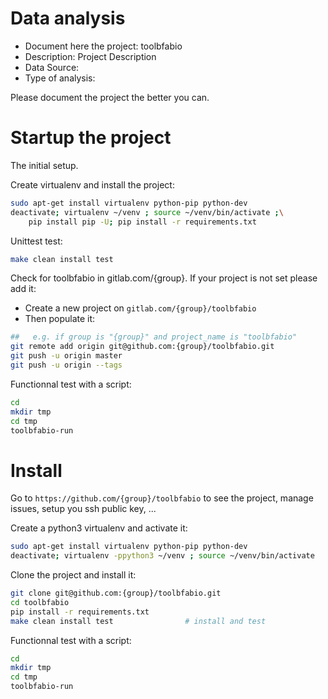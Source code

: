 # Data analysis
- Document here the project: toolbfabio
- Description: Project Description
- Data Source:
- Type of analysis:

Please document the project the better you can.

# Startup the project

The initial setup.

Create virtualenv and install the project:
```bash
sudo apt-get install virtualenv python-pip python-dev
deactivate; virtualenv ~/venv ; source ~/venv/bin/activate ;\
    pip install pip -U; pip install -r requirements.txt
```

Unittest test:
```bash
make clean install test
```

Check for toolbfabio in gitlab.com/{group}.
If your project is not set please add it:

- Create a new project on `gitlab.com/{group}/toolbfabio`
- Then populate it:

```bash
##   e.g. if group is "{group}" and project_name is "toolbfabio"
git remote add origin git@github.com:{group}/toolbfabio.git
git push -u origin master
git push -u origin --tags
```

Functionnal test with a script:

```bash
cd
mkdir tmp
cd tmp
toolbfabio-run
```

# Install

Go to `https://github.com/{group}/toolbfabio` to see the project, manage issues,
setup you ssh public key, ...

Create a python3 virtualenv and activate it:

```bash
sudo apt-get install virtualenv python-pip python-dev
deactivate; virtualenv -ppython3 ~/venv ; source ~/venv/bin/activate
```

Clone the project and install it:

```bash
git clone git@github.com:{group}/toolbfabio.git
cd toolbfabio
pip install -r requirements.txt
make clean install test                # install and test
```
Functionnal test with a script:

```bash
cd
mkdir tmp
cd tmp
toolbfabio-run
```
